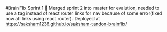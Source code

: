 #BrainFlix Sprint 1 🧠
Merged sprint 2 into master for evalution, needed to use a tag instead of react router links for nav because of some error(fixed now all links using react router).
Deployed at https://saksham1236.github.io/saksham-tandon-brainflix/

